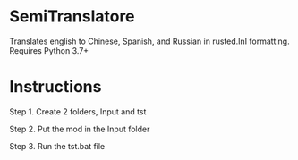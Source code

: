# SemiTranslatore
Translates english to Chinese, Spanish, and Russian in rusted.InI formatting.
Requires Python 3.7+
# Instructions
Step 1. Create 2 folders, Input and tst

Step 2. Put the mod in the Input folder

Step 3. Run the tst.bat file
